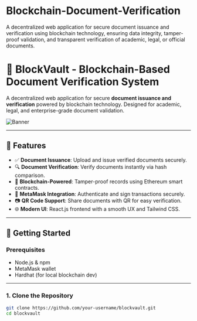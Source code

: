 # Blockchain-Document-Verification
A decentralized web application for secure document issuance and verification using blockchain technology, ensuring data integrity, tamper-proof validation, and transparent verification of academic, legal, or official documents.
# 🔐 BlockVault - Blockchain-Based Document Verification System

A decentralized web application for secure **document issuance and verification** powered by blockchain technology. Designed for academic, legal, and enterprise-grade document validation.

![Banner](./banner.png) <!-- Replace with your own screenshot or remove -->

---

## 🌟 Features

- ✅ **Document Issuance**: Upload and issue verified documents securely.
- 🔍 **Document Verification**: Verify documents instantly via hash comparison.
- 🔗 **Blockchain-Powered**: Tamper-proof records using Ethereum smart contracts.
- 🔐 **MetaMask Integration**: Authenticate and sign transactions securely.
- 📷 **QR Code Support**: Share documents with QR for easy verification.
- 🌐 **Modern UI**: React.js frontend with a smooth UX and Tailwind CSS.

---

## 🚀 Getting Started

### Prerequisites

- Node.js & npm
- MetaMask wallet
- Hardhat (for local blockchain dev)

---

### 1. Clone the Repository

```bash
git clone https://github.com/your-username/blockvault.git
cd blockvault

